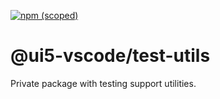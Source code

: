 [![npm (scoped)](https://img.shields.io/npm/v/@test-utils.svg)](https://www.npmjs.com/package/@ui5-vscode/xml-views-completion)

# @ui5-vscode/test-utils

Private package with testing support utilities.

